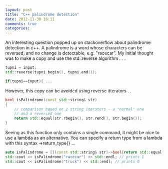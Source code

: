 ```yaml
---
layout: post
title: "C++ palindrome detection"
date: 2012-11-30 16:11
comments: true
categories: 
---
```


An interesting question popped up on stackoverflow about palindrome detection in c++. A palindrome is a word whose characters can be reversed, and no change is detectable, e.g. "racecar". My initial thought was to make a copy and use the std::reverse algorithm . . . 

```c++
tupni = input;
std::reverse(tupni.begin(), tupni.end());

if(tupni==input){ ...
```

However, this copy can be avoided using reverse itterators . . 

```c++
bool isPalindrome(const std::string& str)
{
    // comparison based on 2 string iterators - a "normal" one
    // and a reversed one
    return std::equal(str.rbegin(), str.rend(), str.begin());
}
```

Seeing as this function only contains a single command, it might be nice to use a lambda as an alternative. You can specify a return type from a lambda with this syntax []()->return_type{} ...

```c++
auto isPalindrome = [](const std::string& str)->bool{return std::equal(str.rbegin(), str.rend(), str.begin());};
std::cout << isPalindrome("racecar") << std::endl; // prints 1
std::cout << isPalindrome("truck") << std::endl; // prints 0 
```


